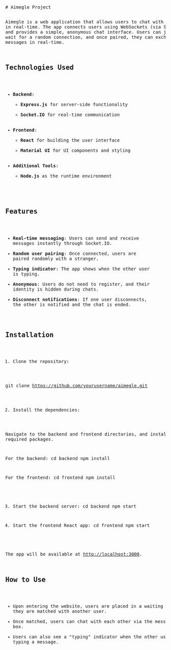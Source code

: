 <!DOCTYPE html>
<html lang="en">
<head>
    <meta charset="UTF-8">
    <meta name="viewport" content="width=device-width, initial-scale=1.0">
</head>
<body>
    <pre>
# Aimegle Project

Aimegle is a web application that allows users to chat with strangers in real-time. The app connects users using WebSockets (via Socket.IO) and provides a simple, anonymous chat interface. Users can join the app, wait for a random connection, and once paired, they can exchange messages in real-time.

## Technologies Used

- **Backend**: 
  - **Express.js** for server-side functionality
  - **Socket.IO** for real-time communication
- **Frontend**: 
  - **React** for building the user interface
  - **Material UI** for UI components and styling
- **Additional Tools**:
  - **Node.js** as the runtime environment

## Features

- **Real-time messaging**: Users can send and receive messages instantly through Socket.IO.
- **Random user pairing**: Once connected, users are paired randomly with a stranger.
- **Typing indicator**: The app shows when the other user is typing.
- **Anonymous**: Users do not need to register, and their identity is hidden during chats.
- **Disconnect notifications**: If one user disconnects, the other is notified and the chat is ended.

## Installation

1. Clone the repository:

git clone https://github.com/yourusername/aimegle.git


2. Install the dependencies:

Navigate to the backend and frontend directories, and install the required packages.

For the backend:
cd backend 
npm install


For the frontend:
cd frontend 
npm install

3. Start the backend server:
   cd backend
   npm start

5. Start the frontend React app:
   cd frontend
   npm start

The app will be available at [http://localhost:3000](http://localhost:3000).

## How to Use

- Upon entering the website, users are placed in a waiting queue until they are matched with another user.
- Once matched, users can chat with each other via the message box.
- Users can also see a "typing" indicator when the other user is typing a message.


